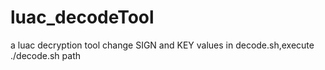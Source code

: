 # luac_decodeTool
a luac decryption tool
change SIGN and KEY values in decode.sh,execute ./decode.sh path